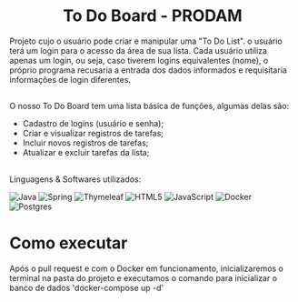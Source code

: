 <h1 align="center">To Do Board - PRODAM</h1>
Projeto cujo o usuário pode criar e manipular uma "To Do List". o usuário terá um login para o acesso da área de sua lista. Cada usuário utiliza apenas um login, ou seja, caso tiverem logins equivalentes (nome), o próprio programa recusaria a entrada dos dados informados e requisitaria informações de login diferentes.

##
<!--ts-->
O nosso To Do Board tem uma lista básica de funções, algumas delas são:
   * Cadastro de logins (usuário e senha);
   * Criar e visualizar registros de tarefas;
   * Incluir novos registros de tarefas;
   * Atualizar e excluir tarefas da lista;
<!--te-->
##
Linguagens & Softwares utilizados:

![Java](https://img.shields.io/badge/java-%23ED8B00.svg?style=for-the-badge&logo=java&logoColor=white)
![Spring](https://img.shields.io/badge/spring-%236DB33F.svg?style=for-the-badge&logo=spring&logoColor=white)
![Thymeleaf](https://img.shields.io/badge/Thymeleaf-%23005C0F.svg?style=for-the-badge&logo=Thymeleaf&logoColor=white)
![HTML5](https://img.shields.io/badge/html5-%23E34F26.svg?style=for-the-badge&logo=html5&logoColor=white)
![JavaScript](https://img.shields.io/badge/javascript-%23323330.svg?style=for-the-badge&logo=javascript&logoColor=%23F7DF1E)
![Docker](https://img.shields.io/badge/docker-%230db7ed.svg?style=for-the-badge&logo=docker&logoColor=white)
![Postgres](https://img.shields.io/badge/postgres-%23316192.svg?style=for-the-badge&logo=postgresql&logoColor=white)
##

# Como executar

Após o pull request e com o Docker em funcionamento, inicializaremos o terminal na pasta do projeto e executamos o comando para inicializar o banco de dados 'docker-compose up -d'
